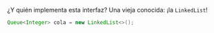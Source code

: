 ¿Y quién implementa esta interfaz? Una vieja conocida: ¡la `LinkedList`!


```java
Queue<Integer> cola = new LinkedList<>();
```